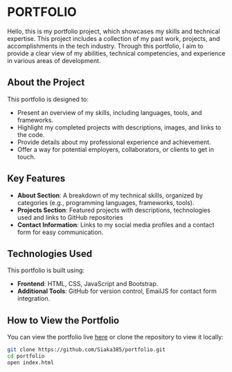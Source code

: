 # PORTFOLIO

Hello, this is my portfolio project, which showcases my skills and technical expertise. This project includes a collection of my past work, projects, and accomplishments in the tech industry. Through this portfolio, I aim to provide a clear view of my abilities, technical competencies, and experience in various areas of development.

## About the Project

This portfolio is designed to:
- Present an overview of my skills, including languages, tools, and frameworks.
- Highlight my completed projects with descriptions, images, and links to the code.
- Provide details about my professional experience and achievement.
- Offer a way for potential employers, collaborators, or clients to get in touch.

## Key Features

- **About Section**: A breakdown of my technical skills, organized by categories (e.g., programming languages, frameworks, tools).
- **Projects Section**: Featured projects with descriptions, technologies used and links to GitHub repositories
- **Contact Information**: Links to my social media profiles and a contact form for easy communication.

## Technologies Used

This portfolio is built using:
- **Frontend**: HTML, CSS, JavaScript and Bootstrap.
- **Additional Tools**:  GitHub for version control, EmailJS for contact form integration.

## How to View the Portfolio

You can view the portfolio live [here](https://portfolio-teddy-siaka-ogola.vercel.app/)  or clone the repository to view it locally:

```bash
git clone https://github.com/Siaka385/portfolio.git
cd portfolio
open index.html
```
